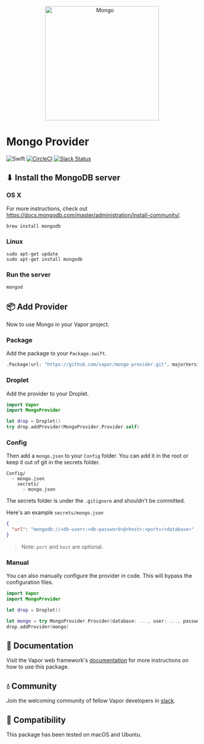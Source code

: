 <p align="center">
    <img 
        src="https://thumbsplus.tutsplus.com/uploads/users/1116/posts/24835/preview_image/mongodb-logo.png?height=300&width=300" 
        align="center" 
        alt="Mongo"
        width="300px"
    >
</p>

# Mongo Provider

![Swift](http://img.shields.io/badge/swift-3.0-brightgreen.svg)
[![CircleCI](https://circleci.com/gh/vapor/mongo-provider.svg?style=shield)](https://circleci.com/gh/vapor-community/mongo-provider)
[![Slack Status](http://vapor.team/badge.svg)](http://vapor.team)

## ⬇ Install the MongoDB server

### OS X

For more instructions, check out https://docs.mongodb.com/master/administration/install-community/.

```shell
brew install mongodb
```

### Linux

```shell
sudo apt-get update
sudo apt-get install mongodb
```

### Run the server

```shell
mongod
```

## 📦 Add Provider

Now to use Mongo in your Vapor project.

### Package

Add the package to your `Package.swift`.

```swift
.Package(url: "https://github.com/vapor/mongo-provider.git", majorVersion: 2)
```

### Droplet

Add the provider to your Droplet.

```swift
import Vapor
import MongoProvider

let drop = Droplet()
try drop.addProvider(MongoProvider.Provider.self)
```

### Config

Then add a `mongo.json` to your `Config` folder. You can add it in the root or keep it out of git in the secrets folder.

```
Config/
  - mongo.json
    secrets/
      - mongo.json
```

The secrets folder is under the `.gitignore` and shouldn't be committed.

Here's an example `secrets/mongo.json`

```json
{
  "url": "mongodb://<db-user>:<db-password>@<host>:<port>/<database>"
}
```

> Note: `port` and `host` are optional.

### Manual

You can also manually configure the provider in code. This will bypass the configuration files.

```swift
import Vapor
import MongoProvider

let drop = Droplet()

let mongo = try MongoProvider.Provider(database: ..., user: ..., password: ...)
drop.addProvider(mongo)
```

## 📖 Documentation

Visit the Vapor web framework's [documentation](http://docs.vapor.codes) for more instructions on how to use this package.

## 💧 Community

Join the welcoming community of fellow Vapor developers in [slack](http://vapor.team).

## 🔧 Compatibility

This package has been tested on macOS and Ubuntu.

